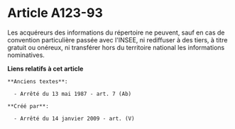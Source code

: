 # Article A123-93

Les acquéreurs des informations du répertoire ne peuvent, sauf en cas de convention particulière passée avec l'INSEE, ni
rediffuser à des tiers, à titre gratuit ou onéreux, ni transférer hors du territoire national les informations nominatives.

**Liens relatifs à cet article**

	**Anciens textes**:

	  - Arrêté du 13 mai 1987 - art. 7 (Ab)

	**Créé par**:

	  - Arrêté du 14 janvier 2009 - art. (V)
